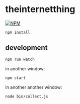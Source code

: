 # theinternetthing
[![NPM](https://nodei.co/npm/theinternetthing.png)](https://nodei.co/npm/theinternetthing/)

```
npm install
```

## development

```
npm run watch
```

in another window:

```
npm start
```

in another another window:

```
node bin/collect.js
```
